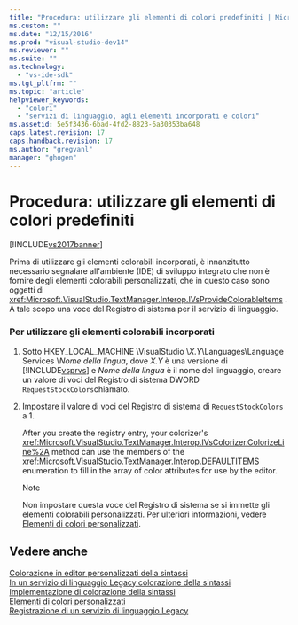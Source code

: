 ```yaml
---
title: "Procedura: utilizzare gli elementi di colori predefiniti | Microsoft Docs"
ms.custom: ""
ms.date: "12/15/2016"
ms.prod: "visual-studio-dev14"
ms.reviewer: ""
ms.suite: ""
ms.technology: 
  - "vs-ide-sdk"
ms.tgt_pltfrm: ""
ms.topic: "article"
helpviewer_keywords: 
  - "colori"
  - "servizi di linguaggio, agli elementi incorporati e colori"
ms.assetid: 5e5f3436-6bad-4fd2-8823-6a30353ba648
caps.latest.revision: 17
caps.handback.revision: 17
ms.author: "gregvanl"
manager: "ghogen"
---
```

# Procedura: utilizzare gli elementi di colori predefiniti
[!INCLUDE[vs2017banner](../../code-quality/includes/vs2017banner.md)]

Prima di utilizzare gli elementi colorabili incorporati, è innanzitutto necessario segnalare all'ambiente \(IDE\) di sviluppo integrato che non è fornire degli elementi colorabili personalizzati, che in questo caso sono oggetti di <xref:Microsoft.VisualStudio.TextManager.Interop.IVsProvideColorableItems> .  A tale scopo una voce del Registro di sistema per il servizio di linguaggio.  
  
### Per utilizzare gli elementi colorabili incorporati  
  
1.  Sotto HKEY\_LOCAL\_MACHINE \\VisualStudio \\*X.Y*\\Languages\\Language Services \\*Nome della lingua*, dove *X.Y* è una versione di [!INCLUDE[vsprvs](../../code-quality/includes/vsprvs_md.md)] e *Nome della lingua* è il nome del linguaggio, creare un valore di voci del Registro di sistema DWORD `RequestStockColors`chiamato.  
  
2.  Impostare il valore di voci del Registro di sistema di `RequestStockColors` a 1.  
  
     After you create the registry entry, your colorizer's <xref:Microsoft.VisualStudio.TextManager.Interop.IVsColorizer.ColorizeLine%2A> method can use the members of the <xref:Microsoft.VisualStudio.TextManager.Interop.DEFAULTITEMS> enumeration to fill in the array of color attributes for use by the editor.  
  
    > [!NOTE]
    >  Non impostare questa voce del Registro di sistema se si immette gli elementi colorabili personalizzati.  Per ulteriori informazioni, vedere [Elementi di colori personalizzati](../../extensibility/internals/custom-colorable-items.md).  
  
## Vedere anche  
 [Colorazione in editor personalizzati della sintassi](../../extensibility/syntax-coloring-in-custom-editors.md)   
 [In un servizio di linguaggio Legacy colorazione della sintassi](../../extensibility/internals/syntax-coloring-in-a-legacy-language-service.md)   
 [Implementazione di colorazione della sintassi](../../extensibility/internals/implementing-syntax-coloring.md)   
 [Elementi di colori personalizzati](../../extensibility/internals/custom-colorable-items.md)   
 [Registrazione di un servizio di linguaggio Legacy](../../extensibility/internals/registering-a-legacy-language-service2.md)